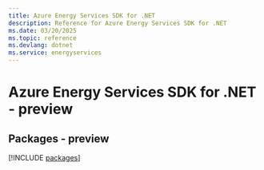 ```yaml
---
title: Azure Energy Services SDK for .NET
description: Reference for Azure Energy Services SDK for .NET
ms.date: 03/20/2025
ms.topic: reference
ms.devlang: dotnet
ms.service: energyservices
---
```

# Azure Energy Services SDK for .NET - preview
## Packages - preview
[!INCLUDE [packages](energy-services-index.md)]